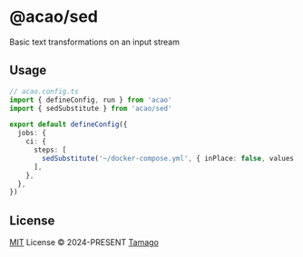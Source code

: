 # @acao/sed

Basic text transformations on an input stream

## Usage

```ts
// acao.config.ts
import { defineConfig, run } from 'acao'
import { sedSubstitute } from 'acao/sed'

export default defineConfig({
  jobs: {
    ci: {
      steps: [
        sedSubstitute('~/docker-compose.yml', { inPlace: false, values: [{ find: '3', replacement: '2' }] }),
      ],
    },
  },
})
```

## License

[MIT](./LICENSE) License © 2024-PRESENT [Tamago](https://github.com/tmg0)
